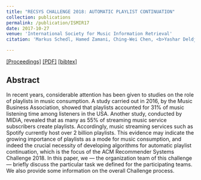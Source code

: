 ```yaml
---
title: "RECSYS CHALLENGE 2018: AUTOMATIC PLAYLIST CONTINUATION"
collection: publications
permalink: /publication/ISMIR17
date: 2017-10-27
venue: 'International Society for Music Information Retrieval'
citation: 'Markus Schedl, Hamed Zamani, Ching-Wei Chen, <b>Yashar Deldjoo</b>, Mehdi Elahi <i> International Society for Music Information Retrieval, 2017 </i><b>(IMSIR LBD 2017)</b>.'

---
```


[[Proceedings]](https://ismir2017.smcnus.org/proceedings/) [[PDF]](https://ismir2017.smcnus.org/lbds/Schedl2017.pdf)  [[bibtex]](https://github.com/yasdel/yasdel.github.io/tree/master/_publications/ISMIR17.bib)



## Abstract

In recent years, considerable attention has been given to studies on the role of playlists in music consumption. A study carried out in 2016, by the Music Business Association, showed that playlists accounted for 31% of music listening time among listeners in the USA. Another study, conducted by MIDiA, revealed that as many as 55% of streaming music service subscribers create playlists. Accordingly, music streaming services such as Spotify currently host over 2 billion playlists. This evidence may indicate the growing importance of playlists as a mode for music consumption, and indeed the crucial necessity of developing algorithms for automatic playlist continuation, which is the focus of the ACM Recommender Systems Challenge 2018. In this paper, we — the organization team of this challenge — briefly discuss the particular task we defined for the participating teams. We also provide some information on the overall Challenge process.
